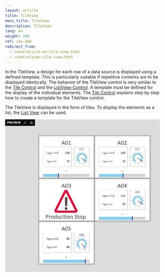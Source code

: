 ```yaml
---
layout: article
title: TileView
menu_title: TileView
description: TileView
lang: en
weight: 260
ref: con-260
redirect_from:
  - /controls/11-en-tile-view.html
  - /controls/en-tile-view.html
---
```


In the TileView, a design for each row of a data source is displayed using a defined template. 
This is particularly suitable if repetitive contents are to be displayed identically.
The behavior of the TileView control is very similar to the [Tile Control](/controls/Common/en-tilecontrol.html) and the [ListView-Control](/controls/10-en-list-view.html).
A template must be defined for the display of the individual elements. The [Tile Control](/controls/Common/en-tilecontrol.html) explains step by step how to create a template for the TileView control.


The TileView is displayed in the form of tiles. To display the elements as a list, the [List View](/controls/Common/en-list-view.html) can be used.

![image_1](/assets/images/Controls/TileView/tileview1.png)
